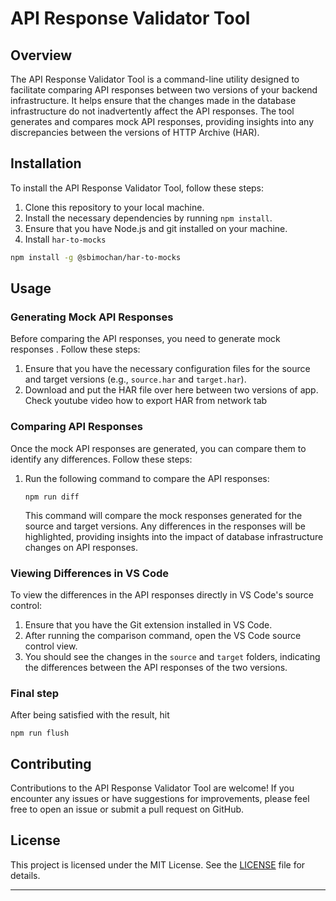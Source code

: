 # API Response Validator Tool

## Overview

The API Response Validator Tool is a command-line utility designed to facilitate comparing API responses between two versions of your backend infrastructure. It helps ensure that the changes made in the database infrastructure do not inadvertently affect the API responses. The tool generates and compares mock API responses, providing insights into any discrepancies between the versions of HTTP Archive (HAR).

## Installation

To install the API Response Validator Tool, follow these steps:

1. Clone this repository to your local machine.
2. Install the necessary dependencies by running `npm install`.
3. Ensure that you have Node.js and git installed on your machine.
4. Install `har-to-mocks`

```bash
npm install -g @sbimochan/har-to-mocks
```

## Usage

### Generating Mock API Responses

Before comparing the API responses, you need to generate mock responses . Follow these steps:

1. Ensure that you have the necessary configuration files for the source and target versions (e.g., `source.har` and `target.har`).
2. Download and put the HAR file over here between two versions of app. Check youtube video how to export HAR from network tab

### Comparing API Responses

Once the mock API responses are generated, you can compare them to identify any differences. Follow these steps:

1. Run the following command to compare the API responses:

   ```
   npm run diff
   ```

   This command will compare the mock responses generated for the source and target versions. Any differences in the responses will be highlighted, providing insights into the impact of database infrastructure changes on API responses.

### Viewing Differences in VS Code

To view the differences in the API responses directly in VS Code's source control:

1. Ensure that you have the Git extension installed in VS Code.
2. After running the comparison command, open the VS Code source control view.
3. You should see the changes in the `source` and `target` folders, indicating the differences between the API responses of the two versions.

### Final step

After being satisfied with the result, hit

```
npm run flush
```

## Contributing

Contributions to the API Response Validator Tool are welcome! If you encounter any issues or have suggestions for improvements, please feel free to open an issue or submit a pull request on GitHub.

## License

This project is licensed under the MIT License. See the [LICENSE](LICENSE) file for details.

---
